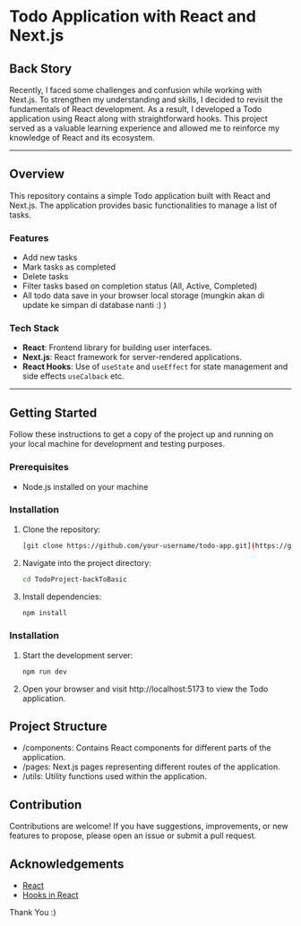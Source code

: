 # Todo Application with React and Next.js

## Back Story

Recently, I faced some challenges and confusion while working with Next.js. To strengthen my understanding and skills, I decided to revisit the fundamentals of React development. As a result, I developed a Todo application using React along with straightforward hooks. This project served as a valuable learning experience and allowed me to reinforce my knowledge of React and its ecosystem.

---

## Overview

This repository contains a simple Todo application built with React and Next.js. The application provides basic functionalities to manage a list of tasks.

### Features

- Add new tasks
- Mark tasks as completed
- Delete tasks
- Filter tasks based on completion status (All, Active, Completed)
- All todo data save in your browser local storage (mungkin akan di update ke simpan di database nanti :) )

### Tech Stack

- **React**: Frontend library for building user interfaces.
- **Next.js**: React framework for server-rendered applications.
- **React Hooks**: Use of `useState` and `useEffect` for state management and side effects `useCalback` etc.

---

## Getting Started

Follow these instructions to get a copy of the project up and running on your local machine for development and testing purposes.

### Prerequisites

- Node.js installed on your machine

### Installation

1. Clone the repository:

   ```bash
   [git clone https://github.com/your-username/todo-app.git](https://github.com/HCK42MRX/TodoProject-backToBasic.git)
   ```
   
2. Navigate into the project directory:
   
   ```bash
   cd TodoProject-backToBasic
   ```

3. Install dependencies:
   
   ```bash
   npm install
   ```

### Installation

1. Start the development server:
   
   ```bash
   npm run dev
   ```

2. Open your browser and visit http://localhost:5173 to view the Todo application.

## Project Structure

- /components: Contains React components for different parts of the application.
- /pages: Next.js pages representing different routes of the application.
- /utils: Utility functions used within the application.

## Contribution

Contributions are welcome! If you have suggestions, improvements, or new features to propose, please open an issue or submit a pull request.

## Acknowledgements

- [React](https://reactjs.org/)
- [Hooks in React](https://reactjs.org/docs/hooks-intro.html)

Thank You :)
   

